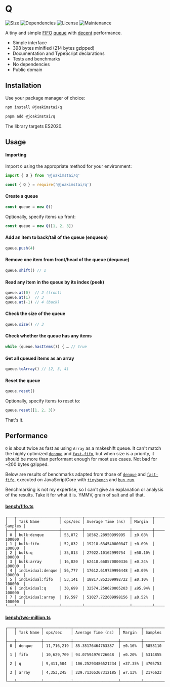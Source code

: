 # Q

![Size](https://img.shields.io/badge/size-398_B-blue)
![Dependencies](https://img.shields.io/badge/dependencies-none-green)
![License](https://img.shields.io/badge/license-public_domain-green)
![Maintenance](https://img.shields.io/badge/maintained-yes-green)

A tiny and simple [FIFO](https://en.wikipedia.org/wiki/FIFO_(computing_and_electronics)) [queue](https://en.wikipedia.org/wiki/Queue_(abstract_data_type)) with [decent](#performance) performance.

- Simple interface
- 398 bytes minified (214 bytes gzipped)
- Documentation and TypeScript declarations
- Tests and benchmarks
- No dependencies
- Public domain


## Installation

Use your package manager of choice:

```sh
npm install @joakimstai/q
```

```sh
pnpm add @joakimstai/q
```

The library targets ES2020.

## Usage

#### Importing

Import `Q` using the appropriate method for your environment:

```js
import { Q } from '@joakimstai/q'
```

```js
const { Q } = require('@joakimstai/q')
```

#### Create a queue

```js
const queue = new Q()
```

Optionally, specify items up front:

```js
const queue = new Q([1, 2, 3])
```

#### Add an item to back/tail of the queue (enqueue)

```js
queue.push(4)
```

#### Remove one item from front/head of the queue (dequeue)

```js
queue.shift() // 1
```

#### Read any item in the queue by its index (peek)

```js
queue.at(0)  // 2 (front)
queue.at(1)  // 3
queue.at(-1) // 4 (back)
```

#### Check the size of the queue

```js
queue.size() // 3
```

#### Check whether the queue has any items

```js
while (queue.hasItems()) { … // true
```

#### Get all queued items as an array

```js
queue.toArray() // [2, 3, 4]
```

#### Reset the queue

```js
queue.reset()
```

Optionally, specify items to reset to:

```js
queue.reset([1, 2, 3])
```

That's it.


## Performance

`Q` is about twice as fast as using `Array` as a makeshift queue. It can't match the highly optimized [`denque`](https://github.com/invertase/denque/) and [`fast-fifo`](https://github.com/mafintosh/fast-fifo), but when size is a priority, it should be more than performant enough for most use cases. Not bad for ~200 bytes gzipped.

Below are results of benchmarks adapted from those of [`denque`](https://github.com/invertase/denque/) and [`fast-fifo`](https://github.com/mafintosh/fast-fifo), executed on JavaScriptCore with [`tinybench`](https://github.com/tinylibs/tinybench/) and [`bun run`](https://bun.sh/docs/cli/run).

Benchmarking is not my expertise, so I can't give an explanation or analysis of the results. Take it for what it is. YMMV, grain of salt and all that.

#### [bench/fifo.ts](bench/fifo.ts)

```
┌───┬───────────────────┬─────────┬────────────────────┬─────────┬─────────┐
│   │ Task Name         │ ops/sec │ Average Time (ns)  │ Margin  │ Samples │
├───┼───────────────────┼─────────┼────────────────────┼─────────┼─────────┤
│ 0 │ bulk:denque       │ 53,872  │ 18562.28950999995  │ ±0.08%  │ 100000  │
│ 1 │ bulk:fifo         │ 52,032  │ 19218.634540000847 │ ±0.09%  │ 100000  │
│ 2 │ bulk:q            │ 35,813  │ 27922.10162999754  │ ±58.10% │ 100000  │
│ 3 │ bulk:array        │ 16,020  │ 62418.668570000336 │ ±0.24%  │ 100000  │
│ 4 │ individual:denque │ 56,777  │ 17612.619739996448 │ ±0.09%  │ 100000  │
│ 5 │ individual:fifo   │ 53,141  │ 18817.852309992722 │ ±0.10%  │ 100000  │
│ 6 │ individual:q      │ 30,699  │ 32574.258620005203 │ ±95.94% │ 100000  │
│ 7 │ individual:array  │ 19,597  │ 51027.722609998156 │ ±0.52%  │ 100000  │
└───┴───────────────────┴─────────┴────────────────────┴─────────┴─────────┘
```

#### [bench/two-million.ts](bench/two-million.ts)

```
┌───┬───────────┬────────────┬────────────────────┬─────────┬─────────┐
│   │ Task Name │ ops/sec    │ Average Time (ns)  │ Margin  │ Samples │
├───┼───────────┼────────────┼────────────────────┼─────────┼─────────┤
│ 0 │ denque    │ 11,716,219 │ 85.35176464763387  │ ±0.16%  │ 5858110 │
│ 1 │ fifo      │ 10,629,709 │ 94.07594976726048  │ ±0.20%  │ 5314855 │
│ 2 │ q         │ 9,411,504  │ 106.25293486521234 │ ±37.35% │ 4705753 │
│ 3 │ array     │ 4,353,245  │ 229.71365367312185 │ ±7.13%  │ 2176623 │
└───┴───────────┴────────────┴────────────────────┴─────────┴─────────┘
```
